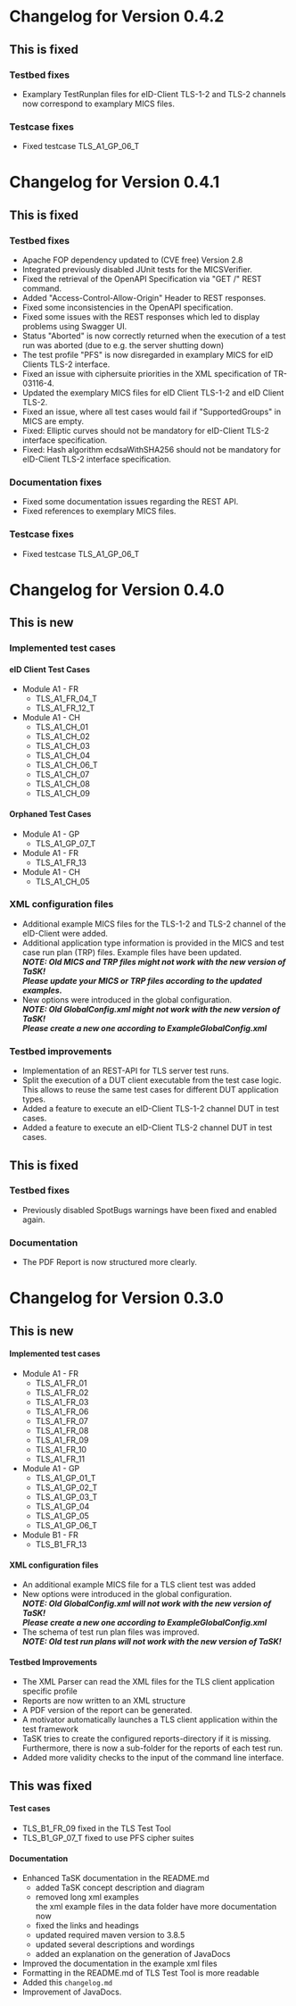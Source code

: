 # Changelog for Version 0.4.2

## This is fixed
### Testbed fixes
* Examplary TestRunplan files for eID-Client TLS-1-2 and TLS-2 channels now correspond to examplary MICS files.
### Testcase fixes
* Fixed testcase TLS_A1_GP_06_T

# Changelog for Version 0.4.1

## This is fixed

### Testbed fixes
* Apache FOP dependency updated to (CVE free) Version 2.8
* Integrated previously disabled JUnit tests for the MICSVerifier.
* Fixed the retrieval of the OpenAPI Specification via "GET /" REST command.
* Added "Access-Control-Allow-Origin" Header to REST responses.
* Fixed some inconsistencies in the OpenAPI specification.
* Fixed some issues with the REST responses which led to display problems using Swagger UI.
* Status "Aborted" is now correctly returned when the execution of a test run was aborted (due to e.g. the server shutting down)
* The test profile "PFS" is now disregarded in examplary MICS for eID Clients TLS-2 interface.
* Fixed an issue with ciphersuite priorities in the XML specification of TR-03116-4.
* Updated the exemplary MICS files for eID Client TLS-1-2 and eID Client TLS-2.
* Fixed an issue, where all test cases would fail if "SupportedGroups" in MICS are empty.
* Fixed: Elliptic curves should not be mandatory for eID-Client TLS-2 interface specification.
* Fixed: Hash algorithm ecdsaWithSHA256 should not be mandatory for eID-Client TLS-2 interface specification. 
### Documentation fixes 
* Fixed some documentation issues regarding the REST API.
* Fixed references to exemplary MICS files.
### Testcase fixes
* Fixed testcase TLS_A1_GP_06_T


# Changelog for Version 0.4.0
## This is new

### Implemented test cases
#### eID Client Test Cases
* Module A1 - FR
  * TLS_A1_FR_04_T
  * TLS_A1_FR_12_T
* Module A1 - CH
  * TLS_A1_CH_01
  * TLS_A1_CH_02
  * TLS_A1_CH_03
  * TLS_A1_CH_04
  * TLS_A1_CH_06_T
  * TLS_A1_CH_07
  * TLS_A1_CH_08
  * TLS_A1_CH_09
#### Orphaned Test Cases
* Module A1 - GP
  * TLS_A1_GP_07_T
* Module A1 - FR
  * TLS_A1_FR_13
* Module A1 - CH
  * TLS_A1_CH_05

### XML configuration files
* Additional example MICS files for the TLS-1-2 and TLS-2 channel of the eID-Client were added.
* Additional application type information is provided in the MICS and test case run plan (TRP) files. Example files have been updated.<br>
  ***NOTE: Old MICS and TRP files might not work with the new version of TaSK!<br>
  Please update your MICS or TRP files according to the updated examples.***
* New options were introduced in the global configuration. <br>
  ***NOTE: Old GlobalConfig.xml might not work with the new version of TaSK!<br>
  Please create a new one according to ExampleGlobalConfig.xml***

### Testbed improvements
* Implementation of an REST-API for TLS server test runs.
* Split the execution of a DUT client executable from the test case logic. 
  This allows to reuse the same test cases for different DUT application types.
* Added a feature to execute an eID-Client TLS-1-2 channel DUT in test cases.
* Added a feature to execute an eID-Client TLS-2 channel DUT in test cases.

## This is fixed

### Testbed fixes
* Previously disabled SpotBugs warnings have been fixed and enabled again.
### Documentation
* The PDF Report is now structured more clearly.

# Changelog for Version 0.3.0

## This is new

#### Implemented test cases 
  * Module A1 - FR
    * TLS_A1_FR_01
    * TLS_A1_FR_02
    * TLS_A1_FR_03
    * TLS_A1_FR_06
    * TLS_A1_FR_07
    * TLS_A1_FR_08
    * TLS_A1_FR_09
    * TLS_A1_FR_10
    * TLS_A1_FR_11
  * Module A1 - GP
    * TLS_A1_GP_01_T
    * TLS_A1_GP_02_T
    * TLS_A1_GP_03_T
    * TLS_A1_GP_04
    * TLS_A1_GP_05
    * TLS_A1_GP_06_T
  * Module B1 - FR
    * TLS_B1_FR_13  

#### XML configuration files
* An additional example MICS file for a TLS client test was added
* New options were introduced in the global configuration. <br>
  ***NOTE: Old GlobalConfig.xml will not work with the new version of TaSK!<br>
  Please create a new one according to ExampleGlobalConfig.xml***
* The schema of test run plan files was improved. <br>
  ***NOTE: Old test run plans will not work with the new version of TaSK!***

#### Testbed Improvements
* The XML Parser can read the XML files for the TLS client application specific profile
* Reports are now written to an XML structure
* A PDF version of the report can be generated.
* A motivator automatically launches a TLS client application within the test framework
* TaSK tries to create the configured reports-directory if it is missing.
  Furthermore, there is now a sub-folder for the reports of each test run.
* Added more validity checks to the input of the command line interface.


## This was fixed

#### Test cases
* TLS_B1_FR_09 fixed in the TLS Test Tool
* TLS_B1_GP_07_T fixed to use PFS cipher suites

#### Documentation
* Enhanced TaSK documentation in the README.md
  * added TaSK concept description and diagram
  * removed long xml examples<br>
    the xml example files in the data folder have more documentation now
  * fixed the links and headings
  * updated required maven version to 3.8.5
  * updated several descriptions and wordings
  * added an explanation on the generation of JavaDocs
* Improved the documentation in the example xml files
* Formatting in the README.md of TLS Test Tool is more readable
* Added this `changelog.md`
* Improvement of JavaDocs.


